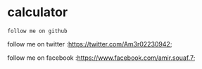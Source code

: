 # calculator

`follow me on github`

follow me on twitter :https://twitter.com/Am3r02230942;

follow me on facebook :https://www.facebook.com/amir.souaf.7;
